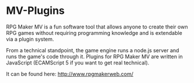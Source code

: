 # MV-Plugins

RPG Maker MV is a fun software tool that allows anyone to create their own RPG games without requiring programming knowledge and is extendable via a plugin system.

From a technical standpoint, the game engine runs a node.js server and runs the game's code through it. Plugins for RPG Maker MV are written in JavaScript (ECAMScript 5 if you want to get real technical).

It can be found here: http://www.rpgmakerweb.com/
